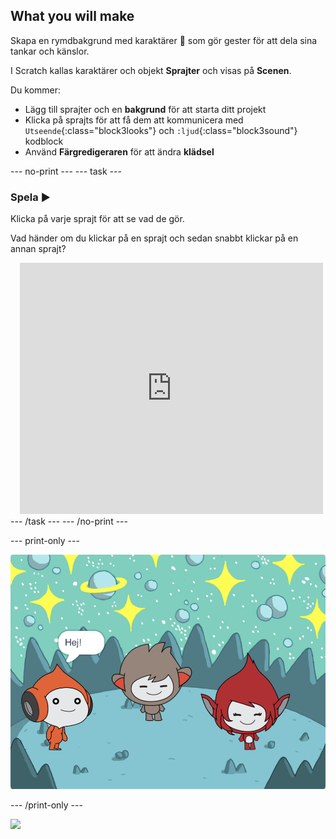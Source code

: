 ## What you will make

Skapa en rymdbakgrund med karaktärer 👾 som gör gester för att dela sina tankar och känslor.

I Scratch kallas karaktärer och objekt **Sprajter** och visas på **Scenen**.

Du kommer:
+ Lägg till sprajter och en **bakgrund** för att starta ditt projekt
+ Klicka på sprajts för att få dem att kommunicera med `Utseende`{:class="block3looks"} och `:ljud`{:class="block3sound"} kodblock
+ Använd **Färgredigeraren** för att ändra **klädsel**

--- no-print --- --- task ---
### Spela ▶️
<div style="display: flex; flex-wrap: wrap">
<div style="flex-basis: 175px; flex-grow: 1">  
Klicka på varje sprajt för att se vad de gör. 

Vad händer om du klickar på en sprajt och sedan snabbt klickar på en annan sprajt?
</div>
<div class="scratch-preview" style="margin-left: 15px;">
  <iframe allowtransparency="true" width="485" height="402" src="https://scratch.mit.edu/projects/embed/485673032/?autostart=false" frameborder="0"></iframe>
</div>
</div>
--- /task --- --- /no-print ---

--- print-only ---

![Det färdiga projektet.](images/showcase_static.png)

--- /print-only ---

![](https://code.org/api/hour/begin_raspi_space.png)

